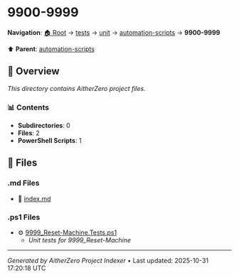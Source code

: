 # 9900-9999

**Navigation**: [🏠 Root](../../../../index.md) → [tests](../../../index.md) → [unit](../../index.md) → [automation-scripts](../index.md) → **9900-9999**

⬆️ **Parent**: [automation-scripts](../index.md)

## 📖 Overview

*This directory contains AitherZero project files.*

### 📊 Contents

- **Subdirectories**: 0
- **Files**: 2
- **PowerShell Scripts**: 1

## 📄 Files

### .md Files

- 📝 [index.md](./index.md)

### .ps1 Files

- ⚙️ [9999_Reset-Machine.Tests.ps1](./9999_Reset-Machine.Tests.ps1)
  - *Unit tests for 9999_Reset-Machine*

---

*Generated by AitherZero Project Indexer* • Last updated: 2025-10-31 17:20:18 UTC

